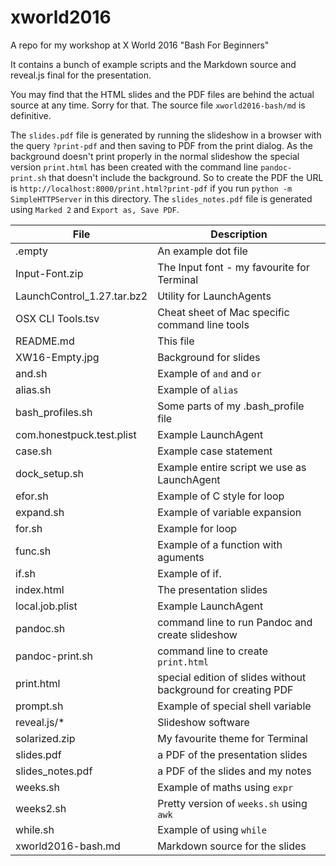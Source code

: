 # xworld2016

A repo for my workshop at X World 2016 "Bash For Beginners"

It contains a bunch of example scripts and the Markdown source and
reveal.js final for the presentation.

You may find that the HTML slides and the PDF files are behind the
actual source at any time. Sorry for that. The source file
`xworld2016-bash/md` is definitive.

The `slides.pdf` file is generated by running the slideshow in  a
browser with the query `?print-pdf` and then saving to PDF from the
print dialog. As the background doesn't print properly in the normal
slideshow the special version `print.html` has been created with the
command line `pandoc-print.sh` that doesn't include the background. So
to create the PDF the URL is
`http://localhost:8000/print.html?print-pdf` if you run `python -m
SimpleHTTPServer` in this directory. The `slides_notes.pdf` file is
generated using `Marked 2` and `Export as, Save PDF`.

| File | Description |
| ------ | ------------------------------------------ |
| .empty | An example dot file |
| Input-Font.zip | The Input font - my favourite for Terminal |
| LaunchControl_1.27.tar.bz2 | Utility for LaunchAgents |
| OSX CLI Tools.tsv | Cheat sheet of Mac specific command line tools |
| README.md | This file |
| XW16-Empty.jpg | Background for slides |
| and.sh | Example of `and` and `or` |
| alias.sh | Example of `alias` |
| bash_profiles.sh | Some parts of my .bash_profile file |
| com.honestpuck.test.plist | Example LaunchAgent  |
| case.sh | Example case statement |
| dock_setup.sh | Example entire script we use as LaunchAgent |
| efor.sh| Example of C style for loop |
| expand.sh | Example of variable expansion |
| for.sh | Example for loop |
| func.sh | Example of a function with aguments |
| if.sh | Example of if. |
| index.html | The presentation slides |
| local.job.plist | Example LaunchAgent |
| pandoc.sh | command line to run Pandoc and create slideshow |
| pandoc-print.sh | command line to create `print.html` |
| print.html | special edition of slides without background for creating PDF |
| prompt.sh | Example of special shell variable | 
| reveal.js/* | Slideshow software |
| solarized.zip | My favourite theme for Terminal |
| slides.pdf | a PDF of the presentation slides |
| slides_notes.pdf | a PDF of the slides and my notes |
| weeks.sh |  Example of maths using `expr` |
| weeks2.sh | Pretty version of `weeks.sh` using `awk` |
| while.sh | Example of using `while` |
| xworld2016-bash.md | Markdown source for the slides |
